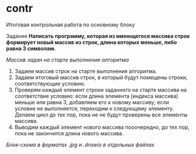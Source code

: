 # contr
Итоговая контрольная работа по основному блоку

Задание
**Написать программу, которая из имеющегося массива строк формирует новый массив из строк, длина которых меньше, либо равна 3 символам.** 

*Массив задан на старте выполнения алгоритма*

1. Задаем массив строк на старте выполнения алгоритма.
2. Задаем итоговый массив строк, в который будут помещены строки, соответствующие условию.
3. Проверям каждый элемент строки заданного на старте массива на соответствие условию: если длина элемента (индекса массива) меньше или равна 3, добавляем его к новому массиву; если условие не выполняется, переходим к следующему элементу. Делаем цикл до тех пор, пока не не будут проверены все элементы массива.
4. Выводим каждый элемент нового массива пооочередно, до тех пор, пока не закончится длина нового массива. 

*Блок-схема в форматах .jpg и .drawio в отдельных файлах* 
